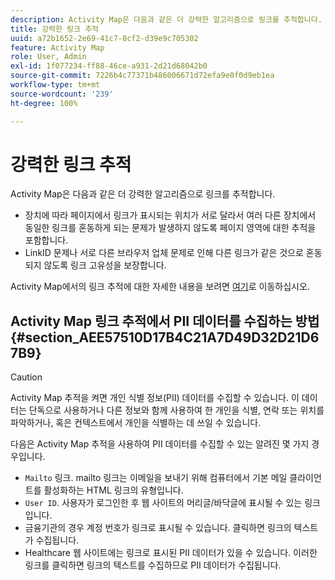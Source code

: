 ```yaml
---
description: Activity Map은 다음과 같은 더 강력한 알고리즘으로 링크를 추적합니다.
title: 강력한 링크 추적
uuid: a72b1652-2e69-41c7-8cf2-d39e9c705302
feature: Activity Map
role: User, Admin
exl-id: 1f077234-ff88-46ce-a931-2d21d68042b0
source-git-commit: 7226b4c77371b486006671d72efa9e0f0d9eb1ea
workflow-type: tm+mt
source-wordcount: '239'
ht-degree: 100%

---
```


# 강력한 링크 추적

Activity Map은 다음과 같은 더 강력한 알고리즘으로 링크를 추적합니다.

* 장치에 따라 페이지에서 링크가 표시되는 위치가 서로 달라서 여러 다른 장치에서 동일한 링크를 혼동하게 되는 문제가 발생하지 않도록 페이지 영역에 대한 추적을 포함합니다.
* LinkID 문제나 서로 다른 브라우저 업체 문제로 인해 다른 링크가 같은 것으로 혼동되지 않도록 링크 고유성을 보장합니다.

Activity Map에서의 링크 추적에 대한 자세한 내용을 보려면 [여기](/help/analyze/activity-map/activitymap-link-tracking/activitymap-link-tracking-methodology.md)로 이동하십시오.

## Activity Map 링크 추적에서 PII 데이터를 수집하는 방법 {#section_AEE57510D17B4C21A7D49D32D21D67B9}

>[!CAUTION]
>
>Activity Map 추적을 켜면 개인 식별 정보(PII) 데이터를 수집할 수 있습니다. 이 데이터는 단독으로 사용하거나 다른 정보와 함께 사용하여 한 개인을 식별, 연락 또는 위치를 파악하거나, 혹은 컨텍스트에서 개인을 식별하는 데 쓰일 수 있습니다.

다음은 Activity Map 추적을 사용하여 PII 데이터를 수집할 수 있는 알려진 몇 가지 경우입니다.

* `Mailto` 링크. mailto 링크는 이메일을 보내기 위해 컴퓨터에서 기본 메일 클라이언트를 활성화하는 HTML 링크의 유형입니다.
* `User ID`. 사용자가 로그인한 후 웹 사이트의 머리글/바닥글에 표시될 수 있는 링크입니다.
* 금융기관의 경우 계정 번호가 링크로 표시될 수 있습니다. 클릭하면 링크의 텍스트가 수집됩니다.
* Healthcare 웹 사이트에는 링크로 표시된 PII 데이터가 있을 수 있습니다. 이러한 링크를 클릭하면 링크의 텍스트를 수집하므로 PII 데이터가 수집됩니다.
